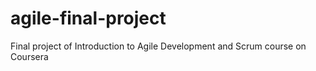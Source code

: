 # agile-final-project
Final project of Introduction to Agile Development and Scrum course on Coursera

